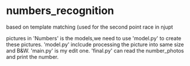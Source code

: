# numbers_recognition
based on template matching
(used for the second point race in njupt

pictures in 'Numbers' is the models,we need to use 'model.py' to create these pictures.
'model.py' inclcude processing the picture into same size and B&W.
'main.py' is my edit one.
'final.py' can read the number_photos and print the number.
